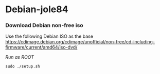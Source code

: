# Debian-jole84
### Download Debian non-free iso

Use the following Debian ISO as the base <https://cdimage.debian.org/cdimage/unofficial/non-free/cd-including-firmware/current/amd64/iso-dvd/>

_Run as ROOT_
```
sudo ./setup.sh
```
